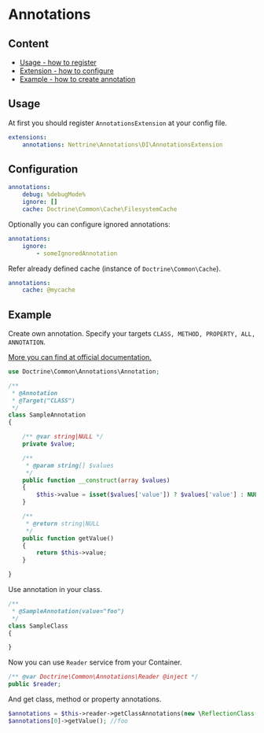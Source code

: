 # Annotations

## Content

- [Usage - how to register](#usage)
- [Extension - how to configure](#configuration)
- [Example - how to create annotation](#example)

## Usage

At first you should register `AnnotationsExtension` at your config file.

```yaml
extensions:
    annotations: Nettrine\Annotations\DI\AnnotationsExtension
```

## Configuration

```yaml
annotations:
    debug: %debugMode%
    ignore: []
    cache: Doctrine\Common\Cache\FilesystemCache
```

Optionally you can configure ignored annotations:

```yaml
annotations:
    ignore:
        - someIgnoredAnnotation
```

Refer already defined cache (instance of `Doctrine\Common\Cache`).

```yaml
annotations:
    cache: @mycache
```

## Example

Create own annotation. Specify your targets `CLASS, METHOD, PROPERTY, ALL, ANNOTATION`.

[More you can find at official documentation.](http://docs.doctrine-project.org/projects/doctrine-common/en/latest/reference/annotations.html#annotation-classes)

```php
use Doctrine\Common\Annotations\Annotation;

/**
 * @Annotation
 * @Target("CLASS")
 */
class SampleAnnotation
{

	/** @var string|NULL */
	private $value;

	/**
	 * @param string[] $values
	 */
	public function __construct(array $values)
	{
		$this->value = isset($values['value']) ? $values['value'] : NULL;
	}

	/**
	 * @return string|NULL
	 */
	public function getValue()
	{
		return $this->value;
	}

}
```

Use annotation in your class.

```php
/**
 * @SampleAnnotation(value="foo")
 */
class SampleClass
{

}
```

Now you can use `Reader` service from your Container. 

```php
/** @var Doctrine\Common\Annotations\Reader @inject */
public $reader;
```

And get class, method or property annotations.

```php
$annotations = $this->reader->getClassAnnotations(new \ReflectionClass(SampleClass::class));
$annotations[0]->getValue(); //foo
```
